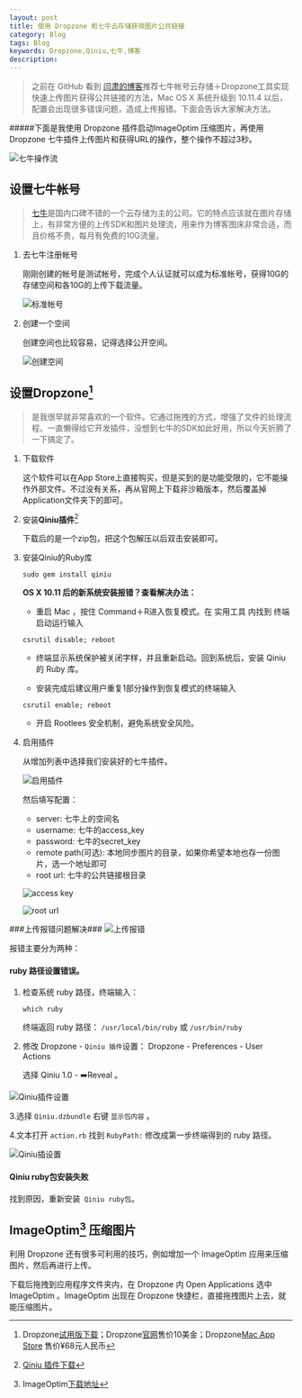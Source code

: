 ```yaml
---
layout: post
title: 使用 Dropzone 和七牛云存储获得图片公共链接
category: Blog
tags: Blog
keywords: Dropzone,Qiniu,七牛,博客
description: 
---
```

> 之前在 GitHub 看到 [闫肃的博客](http://yansu.org)推荐七牛帐号云存储＋Dropzone工具实现快速上传图片获得公共链接的方法，Mac OS X 系统升级到 10.11.4 以后，配置会出现很多错误问题，造成上传报错。下面会告诉大家解决方法。

#####下面是我使用 Dropzone 插件启动ImageOptim 压缩图片，再使用 Dropzone 七牛插件上传图片和获得URL的操作，整个操作不超过3秒。

![七牛操作流](http://7xi7a2.com1.z0.glb.clouddn.com/Dropzone3.gif)

## 设置七牛帐号

> [七牛](http://www.qiniu.com)是国内口碑不错的一个云存储为主的公司。它的特点应该就在图片存储上，有非常方便的上传SDK和图片处理流，用来作为博客图床非常合适，而且价格不贵，每月有免费的10G流量。

1. 去七牛注册帐号

    刚刚创建的帐号是测试帐号，完成个人认证就可以成为标准帐号，获得10G的存储空间和各10G的上传下载流量。

    ![标准帐号](http://7xi7a2.com1.z0.glb.clouddn.com/Dropzone00001.jpg)

2. 创建一个空间

    创建空间也比较容易，记得选择公开空间。
    
    ![创建空间](http://7xi7a2.com1.z0.glb.clouddn.com/Dropzone00002.jpg)
    
## 设置Dropzone[^1]

> 是我很早就非常喜欢的一个软件。它通过拖拽的方式，增强了文件的处理流程。一直懒得给它开发插件，没想到七牛的SDK如此好用，所以今天折腾了一下搞定了。

1. 下载软件

    这个软件可以在App Store上直接购买，但是买到的是功能受限的，它不能操作外部文件。不过没有关系，再从官网上下载非沙箱版本，然后覆盖掉Application文件夹下的即可。
    
    
2. 安装**Qiniu插件**[^2]

    下载后的是一个zip包，把这个包解压以后双击安装即可。
    
3. 安装Qiniu的Ruby库

    ```
    sudo gem install qiniu
    ```
  
   **OS X 10.11 后的新系统安装报错？查看解决办法：**
   
   
   - 重启 Mac ，按住 Command＋R进入恢复模式。在 实用工具 内找到 终端 启动运行输入

   ```
   csrutil disable; reboot
   ```
   - 终端显示系统保护被关闭字样，并且重新启动。回到系统后，安装 Qiniu 的 Ruby 库。
   
   - 安装完成后建议用户重复1部分操作到恢复模式的终端输入
   
   ```
   csrutil enable; reboot
   ```
   - 开启 Rootlees 安全机制，避免系统安全风险。

4. 启用插件

    从增加列表中选择我们安装好的七牛插件。

    ![启用插件](http://7xi7a2.com1.z0.glb.clouddn.com/Dropzone00003.jpg)
    
    然后填写配置：
    
    - server: 七牛上的空间名
    - username: 七牛的access_key
    - password: 七牛的secret_key    
    - remote path(可选): 本地同步图片的目录，如果你希望本地也存一份图片，选一个地址即可
    - root url: 七牛的公共链接根目录
    
    ![access key](http://7xi7a2.com1.z0.glb.clouddn.com/Dropzone00004.jpg)

    ![root url](http://7xi7a2.com1.z0.glb.clouddn.com/Dropzone00005.jpg)
    
###上传报错问题解决###
![上传报错](http://7xi7a2.com1.z0.glb.clouddn.com/Dropzone00007.jpg)

报错主要分为两种：

#### ruby 路径设置错误。
1. 检查系统 ruby 路径，终端输入：

   ```
   which ruby
   ```	
   
   终端返回 ruby 路径： `/usr/local/bin/ruby` 或 `/usr/bin/ruby`
2. 修改 Dropzone - `Qiniu 插件`设置：
Dropzone - Preferences - User Actions 
   
   选择 Qiniu 1.0 - ➡️Reveal 。

![Qiniu插件设置](http://7xi7a2.com1.z0.glb.clouddn.com/Dropzone00008.jpg)

   3.选择 `Qiniu.dzbundle` 右键 `显示包内容` 。

   4.文本打开 `action.rb` 找到 `RubyPath:` 修改成第一步终端得到的 ruby 路径。

![Qiniu插设置](http://7xi7a2.com1.z0.glb.clouddn.com/Dropzone00010.jpg)


#### Qiniu ruby包安装失败

找到原因，重新安装` Qiniu ruby包`。


## ImageOptim[^4] 压缩图片

利用 Dropzone 还有很多可利用的技巧，例如增加一个 ImageOptim 应用来压缩图片，然后再进行上传。

下载后拖拽到应用程序文件夹内，在 Dropzone 内 Open Applications 选中 ImageOptim 。ImageOptim 出现在 Dropzone 快捷栏，直接拖拽图片上去，就能压缩图片。

[^2]: [Qiniu 插件下载](7xi7a2.com1.z0.glb.clouddn.com/Qiniu.dzbundle.zip)
[^4]: ImageOptim[下载地址](http://www.weiosx.com/show-50-311-1.html)
[^1]: Dropzone[试用版下载](http://www.weiosx.com/show-70-8668-1.html/)；Dropzone[官网](https://aptonic.com/dropzone3/)售价10美金；Dropzone[Mac App Store](https://itunes.apple.com/cn/app/dropzone-3/id695406827?mt=12) 售价¥68元人民币

